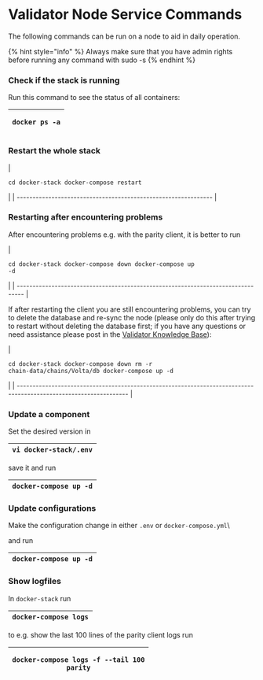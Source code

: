 # Validator Node Service Commands

The following commands can be run on a node to aid in daily operation.

{% hint style="info" %}
Always make sure that you have admin rights before running any command with sudo -s
{% endhint %}

### Check if the stack is running <a href="#validatorservicecommands-checkifthestackisrunning" id="validatorservicecommands-checkifthestackisrunning"></a>

Run this command to see the status of all containers:

| <pre><code>docker ps -a</code></pre> |
| ------------------------------------ |

### Restart the whole stack <a href="#validatorservicecommands-restartthewholestack" id="validatorservicecommands-restartthewholestack"></a>

| <pre><code>cd docker-stack
docker-compose restart</code></pre> |
| -------------------------------------------------------------- |

### Restarting after encountering problems <a href="#validatorservicecommands-restartingafterencounteringproblems" id="validatorservicecommands-restartingafterencounteringproblems"></a>

After encountering problems e.g. with the parity client, it is better to run

| <pre><code>cd docker-stack
docker-compose down
docker-compose up -d</code></pre> |
| -------------------------------------------------------------------------------- |

If after restarting the client you are still encountering problems, you can try to delete the database and re-sync the node (please only do this after trying to restart without deleting the database first; if you have any questions or need assistance please post in the [Validator Knowledge Base](https://discuss.energyweb.org/c/knowledge-base/15)):

| <pre><code>cd docker-stack
docker-compose down
rm -r chain-data/chains/Volta/db
docker-compose up -d</code></pre> |
| ----------------------------------------------------------------------------------------------------------------- |

### Update a component <a href="#validatorservicecommands-updateacomponent" id="validatorservicecommands-updateacomponent"></a>

Set the desired version in

| `vi docker-stack/.env` |
| ---------------------- |

save it and run

| `docker-compose up -d` |
| ---------------------- |

### Update configurations <a href="#validatorservicecommands-updateconfigurations" id="validatorservicecommands-updateconfigurations"></a>

Make the configuration change in either `.env` or `docker-compose.yml`\


and run

| `docker-compose up -d` |
| ---------------------- |

### Show logfiles <a href="#validatorservicecommands-showlogfiles" id="validatorservicecommands-showlogfiles"></a>

In `docker-stack` run

| `docker-compose logs` |
| --------------------- |

to e.g. show the last 100 lines of the parity client logs run

| <pre><code>docker-compose logs -f --tail 100 parity</code></pre> |
| ---------------------------------------------------------------- |
